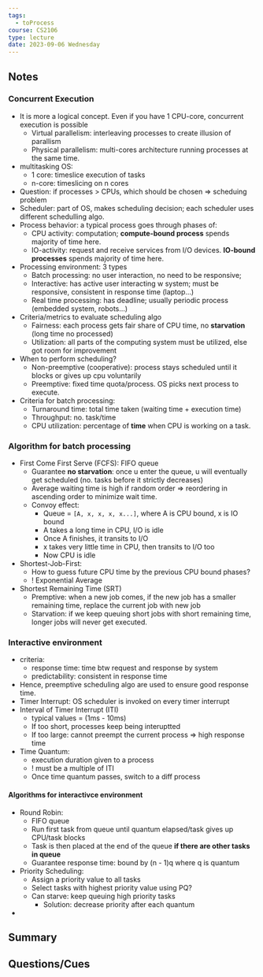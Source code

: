 ```yaml
---
tags:
  - toProcess
course: CS2106
type: lecture
date: 2023-09-06 Wednesday
---
```


## Notes

### Concurrent Execution

- It is more a logical concept. Even if you have 1 CPU-core, concurrent execution is possible
	- Virtual parallelism: interleaving processes to create illusion of parallism
	- Physical parallelism: multi-cores architecture running processes at the same time.
- multitasking OS:
	- 1 core: timeslice execution of tasks
	- n-core: timeslicing on n cores
- Question: if processes > CPUs, which should be chosen => scheduing problem
- Scheduler: part of OS, makes scheduling decision; each scheduler uses different schedulling algo.
- Process behavior: a typical process goes through phases of:
	- CPU activity: computation; **compute-bound process** spends majority of time here.
	- IO-activity: request and receive services from I/O devices. **IO-bound processes** spends majority of time here.
- Processing environment: 3 types
	- Batch processing: no user interaction, no need to be responsive; 
	- Interactive: has active user interacting w system; must be responsive, consistent in response time (laptop...)
	- Real time processing: has deadline; usually periodic process (embedded system, robots...)
- Criteria/metrics to evaluate scheduling algo
	- Fairness: each process gets fair share of CPU time, no **starvation** (long time no processed)
	- Utilization: all parts of the computing system must be utilized, else got room for improvement
- When to perform scheduling?
	- Non-preemptive (cooperative): process stays scheduled until it blocks or gives up cpu voluntarily
	- Preemptive: fixed time quota/process. OS picks next process to execute.
- Criteria for batch processing:
	- Turnaround time: total time taken (waiting time + execution time)
	- Throughput: no. task/time
	- CPU utilization: percentage of **time** when CPU is working on a task.

### Algorithm for batch processing

- First Come First Serve (FCFS): FIFO queue
	- Guarantee **no starvation**: once u enter the queue, u will eventually get scheduled (no. tasks before it strictly decreases)
	- Average waiting time is high if random order => reordering in ascending order to minimize wait time.
	- Convoy effect:
		- Queue = `[A, x, x, x, x...]`, where A is CPU bound, x is IO bound
		- A takes a long time in CPU, I/O is idle
		- Once A finishes, it transits to I/O
		- x takes very little time in CPU, then transits to I/O too
		- Now CPU is idle
- Shortest-Job-First:
	- How to guess future CPU time by the previous CPU bound phases?
	- ! Exponential Average
- Shortest Remaining Time (SRT)
	- Premptive: when a new job comes, if the new job has a smaller remaining time, replace the current job with new job
	- Starvation: if we keep queuing short jobs with short remaining time, longer jobs will never get executed.

### Interactive environment

- criteria:
	- response time: time btw request and response by system
	- predictability: consistent in response time
- Hence, preemptive scheduling algo are used to ensure good response time.
- Timer Interrupt: OS scheduler is invoked on every timer interrupt
- Interval of Timer Interrupt (ITI)
	- typical values = (1ms - 10ms)
	- If too short, processes keep being interuptted
	- If too large: cannot preempt the current process => high response time
- Time Quantum: 
	- execution duration given to a process
	- ! must be a multiple of ITI
	- Once time quantum passes, switch to a diff process
#### Algorithms for interactivce environment

- Round Robin:
	- FIFO queue
	- Run first task from queue until quantum elapsed/task gives up CPU/task blocks
	- Task is then placed at the end of the queue **if there are other tasks in queue**
	- Guarantee response time: bound by (n - 1)q where q is quantum
- Priority Scheduling:
	- Assign a priority value to all tasks
	- Select tasks with highest priority value using PQ?
	- Can starve: keep queuing high priority tasks
		- Solution: decrease priority after each quantum
- 




## Summary

## Questions/Cues

